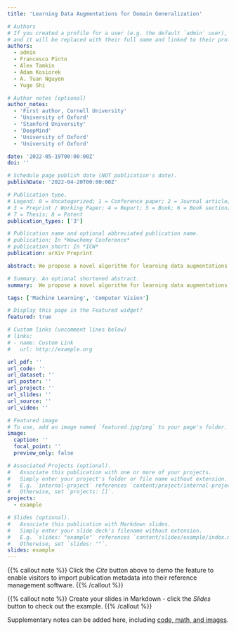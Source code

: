 ```yaml
---
title: 'Learning Data Augmentations for Domain Generalization'

# Authors
# If you created a profile for a user (e.g. the default `admin` user), write the username (folder name) here
# and it will be replaced with their full name and linked to their profile.
authors:
  - admin
  - Francesco Pinto
  - Alex Tamkin
  - Adam Kosiorek
  - A. Tuan Nguyen 
  - Yuge Shi

# Author notes (optional)
author_notes:
  - 'First author, Cornell University'
  - 'University of Oxford'
  - 'Stanford University'
  - 'DeepMind'
  - 'University of Oxford'
  - 'University of Oxford'

date: '2022-05-19T00:00:00Z'
doi: ''

# Schedule page publish date (NOT publication's date).
publishDate: '2022-04-20T00:00:00Z'

# Publication type.
# Legend: 0 = Uncategorized; 1 = Conference paper; 2 = Journal article;
# 3 = Preprint / Working Paper; 4 = Report; 5 = Book; 6 = Book section;
# 7 = Thesis; 8 = Patent
publication_types: ['3']

# Publication name and optional abbreviated publication name.
# publication: In *Wowchemy Conference*
# publication_short: In *ICW*
publication: arXiv Preprint

abstract: We propose a novel algorithm for learning data augmentations for domain generalization. Our approach achieves state-of-the-art performance on Camelyon17-WILDS, a dataset for tumor classification across different hospitals, PovertyMap-WILDS, a dataset for poverty mapping across different countries, FMoW-Wilds, a dataset for land use classification across different regions and years, and ColoredMNIST, a dataset of colored handwritten digits.

# Summary. An optional shortened abstract.
summary:  We propose a novel algorithm for learning data augmentations for domain generalization. Our approach achieves state-of-the-art performance on several real-world datasets.

tags: ['Machine Learning', 'Computer Vision']

# Display this page in the Featured widget?
featured: true

# Custom links (uncomment lines below)
# links:
# - name: Custom Link
#   url: http://example.org

url_pdf: ''
url_code: ''
url_dataset: ''
url_poster: ''
url_project: ''
url_slides: ''
url_source: ''
url_video: ''

# Featured image
# To use, add an image named `featured.jpg/png` to your page's folder.
image:
  caption: ''
  focal_point: ''
  preview_only: false

# Associated Projects (optional).
#   Associate this publication with one or more of your projects.
#   Simply enter your project's folder or file name without extension.
#   E.g. `internal-project` references `content/project/internal-project/index.md`.
#   Otherwise, set `projects: []`.
projects:
  - example

# Slides (optional).
#   Associate this publication with Markdown slides.
#   Simply enter your slide deck's filename without extension.
#   E.g. `slides: "example"` references `content/slides/example/index.md`.
#   Otherwise, set `slides: ""`.
slides: example
---
```


{{% callout note %}}
Click the _Cite_ button above to demo the feature to enable visitors to import publication metadata into their reference management software.
{{% /callout %}}

{{% callout note %}}
Create your slides in Markdown - click the _Slides_ button to check out the example.
{{% /callout %}}

Supplementary notes can be added here, including [code, math, and images](https://wowchemy.com/docs/writing-markdown-latex/).
